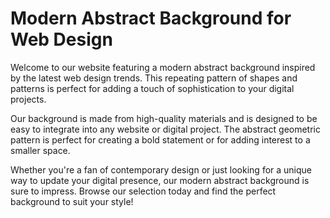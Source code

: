 <!--font:Poppins-->

# Modern Abstract Background for Web Design

Welcome to our website featuring a modern abstract background inspired by the latest web design trends. This repeating pattern of shapes and patterns is perfect for adding a touch of sophistication to your digital projects.

Our background is made from high-quality materials and is designed to be easy to integrate into any website or digital project. The abstract geometric pattern is perfect for creating a bold statement or for adding interest to a smaller space.

Whether you're a fan of contemporary design or just looking for a unique way to update your digital presence, our modern abstract background is sure to impress. Browse our selection today and find the perfect background to suit your style!

<!--

Write me markdown content of website with wallpaper:

"A wallpaper with a repeating pattern of abstract geometric shapes and patterns, inspired by web design trends and color schemes."

The header of the page should not be copy of the text but rather a real content of the website which is using this wallpaper.


---


# Abstract Geometric Wallpaper

Welcome to our website featuring a stunning wallpaper with a repeating pattern of abstract geometric shapes and patterns. This wallpaper is inspired by the latest web design trends and color schemes, making it the perfect choice for anyone looking to add a touch of modern sophistication to their home or office.

Our wallpaper is made from high-quality materials and is designed to be easy to install, so you can quickly transform any room in your home. The abstract geometric pattern is perfect for creating a bold statement wall or for adding interest to a smaller space.

Whether you're a fan of contemporary design or just looking for a unique way to update your decor, our abstract geometric wallpaper is sure to impress. So why wait? Browse our selection today and find the perfect wallpaper to suit your style!


---


Heading should not include word "wallpaper". The website should not be about the wallpaper itself, wallpaper is just a related background, rewrite whole content.


---


# Modern and Abstract Web Design Inspired Background

Welcome to our website featuring a modern and abstract background inspired by the latest web design trends. This repeating pattern of geometric shapes and patterns is perfect for adding a touch of sophistication to your digital projects.

Our background is designed with high-quality materials and is easy to integrate into any website or digital project. The abstract geometric pattern is perfect for creating a bold statement or for adding interest to a smaller space.

Whether you're a fan of contemporary design or just looking for a unique way to update your digital presence, our modern and abstract background is sure to impress. So why wait? Browse our selection today and find the perfect background to suit your style!


---


Heading is too long, rewrite whole content.


---


# Abstract Geometric Background for Modern Web Design

Welcome to our website featuring a stunning abstract geometric background inspired by the latest web design trends. This repeating pattern of shapes and patterns is perfect for adding a touch of sophistication to your digital projects.

Our background is made from high-quality materials and is designed to be easy to integrate into any website or digital project. The abstract geometric pattern is perfect for creating a bold statement or for adding interest to a smaller space.

Whether you're a fan of contemporary design or just looking for a unique way to update your digital presence, our abstract geometric background is sure to impress. So why wait? Browse our selection today and find the perfect background to suit your style!


---


Heading is too long, rewrite whole content.


---


# Modern Abstract Background for Web Design

Welcome to our website featuring a modern abstract background inspired by the latest web design trends. This repeating pattern of shapes and patterns is perfect for adding a touch of sophistication to your digital projects.

Our background is made from high-quality materials and is designed to be easy to integrate into any website or digital project. The abstract geometric pattern is perfect for creating a bold statement or for adding interest to a smaller space.

Whether you're a fan of contemporary design or just looking for a unique way to update your digital presence, our modern abstract background is sure to impress. Browse our selection today and find the perfect background to suit your style!


---


Write me a Google font which is best fitting for the website.

Pick from the list:
- Playfair Display
- Lobster
- Barlow Condensed
- Roboto
- IBM Plex Sans
- Raleway
- Inter
- Open Sans
- Futura
- Dancing Script
- Great Vibes
- Poppins
- Orbitron
- Lato
- Montserrat
- Exo 2
- Alegreya


Write just the font name nothing else.


---


Poppins

-->
